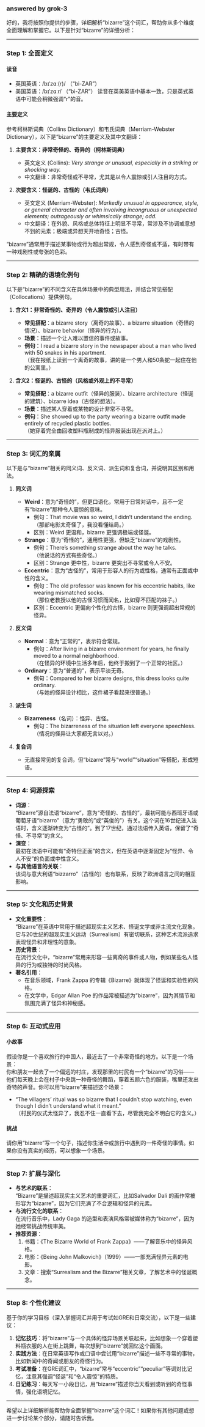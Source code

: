 ### answered by grok-3
好的，我将按照你提供的步骤，详细解析“bizarre”这个词汇，帮助你从多个维度全面理解和掌握它。以下是针对“bizarre”的详细分析：

---

### Step 1: 全面定义
#### 读音
- 英国英语：/bɪˈzɑː(r)/ （“bi-ZAR”）
- 美国英语：/bɪˈzɑːr/ （“bi-ZAR”）
读音在英美英语中基本一致，只是英式英语中可能会稍微强调“r”的音。

#### 主要定义
参考柯林斯词典（Collins Dictionary）和韦氏词典（Merriam-Webster Dictionary），以下是“bizarre”的主要定义及其中文翻译：

1. **主要含义：非常奇怪的、奇异的（柯林斯词典）**
   - 英文定义 (Collins): *Very strange or unusual, especially in a striking or shocking way.*
   - 中文翻译：非常奇怪或不寻常，尤其是以令人震惊或引人注目的方式。
   
2. **次要含义：怪诞的、古怪的（韦氏词典）**
   - 英文定义 (Merriam-Webster): *Markedly unusual in appearance, style, or general character and often involving incongruous or unexpected elements; outrageously or whimsically strange; odd.*
   - 中文翻译：在外貌、风格或总体特征上明显不寻常，常涉及不协调或意想不到的元素；极端或异想天开地奇怪；古怪。

“bizarre”通常用于描述某事物或行为超出常规，令人感到奇怪或不适，有时带有一种戏剧性或夸张的色彩。

---

### Step 2: 精确的语境化例句
以下是“bizarre”的不同含义在具体场景中的典型用法，并结合常见搭配（Collocations）提供例句。

1. **含义1：非常奇怪的、奇异的（令人震惊或引人注目）**
   - **常见搭配**：a bizarre story（离奇的故事）、a bizarre situation（奇怪的情况）、bizarre behavior（怪异的行为）。
   - **场景**：描述一个让人难以置信的事件或故事。
   - **例句**：I read a bizarre story in the newspaper about a man who lived with 50 snakes in his apartment.  
     （我在报纸上读到一个离奇的故事，讲的是一个男人和50条蛇一起住在他的公寓里。）

2. **含义2：怪诞的、古怪的（风格或外观上的不寻常）**
   - **常见搭配**：a bizarre outfit（怪异的服装）、bizarre architecture（怪诞的建筑）、bizarre idea（古怪的想法）。
   - **场景**：描述某人穿着或某物的设计非常不寻常。
   - **例句**：She showed up to the party wearing a bizarre outfit made entirely of recycled plastic bottles.  
     （她穿着完全由回收塑料瓶制成的怪异服装出现在派对上。）

---

### Step 3: 词汇的亲属
以下是与“bizarre”相关的同义词、反义词、派生词和复合词，并说明其区别和用法。

1. **同义词**
   - **Weird**：意为“奇怪的”，但更口语化，常用于日常对话中，且不一定有“bizarre”那种令人震惊的意味。
     - 例句：That movie was so weird, I didn’t understand the ending.  
       （那部电影太奇怪了，我没看懂结局。）
     - 区别：Weird 更温和，bizarre 更强调极端或怪诞。
   - **Strange**：意为“奇怪的”，通用性更强，但缺乏“bizarre”的戏剧性。
     - 例句：There’s something strange about the way he talks.  
       （他说话的方式有些奇怪。）
     - 区别：Strange 更中性，bizarre 更突出不寻常或令人不安。
   - **Eccentric**：意为“古怪的”，常用于形容人的行为或性格，通常有正面或中性的含义。
     - 例句：The old professor was known for his eccentric habits, like wearing mismatched socks.  
       （那位老教授以他的古怪习惯而闻名，比如穿不匹配的袜子。）
     - 区别：Eccentric 更偏向个性化的古怪，bizarre 则更强调超出常规的怪异。

2. **反义词**
   - **Normal**：意为“正常的”，表示符合常规。
     - 例句：After living in a bizarre environment for years, he finally moved to a normal neighborhood.  
       （在怪异的环境中生活多年后，他终于搬到了一个正常的社区。）
   - **Ordinary**：意为“普通的”，表示平淡无奇。
     - 例句：Compared to her bizarre designs, this dress looks quite ordinary.  
       （与她的怪异设计相比，这件裙子看起来很普通。）

3. **派生词**
   - **Bizarreness**（名词）：怪异、古怪。
     - 例句：The bizarreness of the situation left everyone speechless.  
       （情况的怪异让大家都无言以对。）

4. **复合词**
   - 无直接常见的复合词，但“bizarre”常与“world”“situation”等搭配，形成短语。

---

### Step 4: 词源探索
- **词源**：  
  “Bizarre”源自法语“bizarre”，意为“奇怪的、古怪的”，最初可能与西班牙语或葡萄牙语“bizarro”（意为“勇敢的”或“英俊的”）有关。这个词在16世纪进入法语时，含义逐渐转变为“古怪的”。到了17世纪，通过法语传入英语，保留了“奇怪、不寻常”的含义。
- **演变**：  
  最初在法语中可能有“奇特但正面”的含义，但在英语中逐渐固定为“怪异、令人不安”的负面或中性含义。
- **与其他语言的关联**：  
  该词与意大利语“bizzarro”（古怪的）也有联系，反映了欧洲语言之间的相互影响。

---

### Step 5: 文化和历史背景
- **文化重要性**：  
  “Bizarre”在英语中常用于描述超现实主义艺术、怪诞文学或非主流文化现象。它与20世纪的超现实主义运动（Surrealism）有密切联系，这种艺术流派追求表现怪异和非理性的意象。
- **历史背景**：  
  在流行文化中，“bizarre”常用来形容一些离奇的事件或人物，例如某些名人怪异的行为或独特的时尚风格。
- **著名引用**：  
  - 在音乐领域，Frank Zappa 的专辑《Bizarre》就体现了怪诞和实验性的风格。
  - 在文学中，Edgar Allan Poe 的作品常被描述为“bizarre”，因为其情节和氛围充满了怪异和神秘感。

---

### Step 6: 互动式应用
#### 小故事
假设你是一个喜欢旅行的中国人，最近去了一个非常奇怪的地方。以下是一个场景：  
你和朋友一起去了一个偏远的村庄，发现那里的村民有一个“bizarre”的习俗——他们每天晚上会在村子中央跳一种奇怪的舞蹈，穿着五颜六色的服装，嘴里还发出奇特的声音。你可以用“bizarre”来描述这个场景：  
- “The villagers’ ritual was so bizarre that I couldn’t stop watching, even though I didn’t understand what it meant.”  
  （村民的仪式太怪异了，我忍不住一直看下去，尽管我完全不明白它的含义。）

#### 挑战
请你用“bizarre”写一个句子，描述你生活中或旅行中遇到的一件奇怪的事情。如果你没有真实的经历，可以想象一个场景。

---

### Step 7: 扩展与深化
- **与艺术的联系**：  
  “Bizarre”是描述超现实主义艺术的重要词汇，比如Salvador Dalí 的画作常被形容为“bizarre”，因为它们充满了不合逻辑和怪异的元素。
- **与流行文化的联系**：  
  在流行音乐中，Lady Gaga 的造型和表演风格常被媒体称为“bizarre”，因为她经常挑战传统审美。
- **推荐资源**：  
  1. 书籍：《The Bizarre World of Frank Zappa》——了解音乐中的怪异风格。
  2. 电影：《Being John Malkovich》（1999）——一部充满怪异元素的电影。
  3. 文章：搜索“Surrealism and the Bizarre”相关文章，了解艺术中的怪诞概念。

---

### Step 8: 个性化建议
基于你的学习目标（深入掌握词汇并用于考试如GRE和日常交流），以下是一些建议：
1. **记忆技巧**：将“bizarre”与一个具体的怪异场景关联起来，比如想象一个穿着塑料瓶衣服的人在街上跳舞，每次想到“bizarre”就回忆这个画面。
2. **实践方法**：在日常英语写作或口语中尝试用“bizarre”描述一些不寻常的事物，比如新闻中的奇闻或朋友的奇怪行为。
3. **考试准备**：在GRE词汇中，“bizarre”常与“eccentric”“peculiar”等词对比记忆，注意其强调“怪诞”和“令人震惊”的特质。
4. **日记练习**：每天写一小段日记，用“bizarre”描述你当天看到或听到的奇怪事情，强化语境记忆。

---

希望以上详细解析能帮助你全面掌握“bizarre”这个词汇！如果你有其他问题或想进一步讨论某个部分，请随时告诉我。